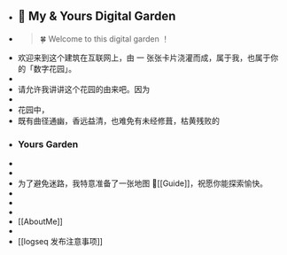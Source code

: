 - ##  🌷 My & Yours Digital Garden
- >  🍀 Welcome to this digital garden  ！
- 欢迎来到这个建筑在互联网上，由 一 张张卡片浇灌而成，属于我，也属于你的「数字花园」。
-
- 请允许我讲讲这个花园的由来吧。因为
-
- 花园中，
- 既有曲径通幽，香远益清，也难免有未经修葺，枯黄残败的
- ### Yours Garden
-
-
- 为了避免迷路，我特意准备了一张地图 📍[[Guide]]，祝愿你能探索愉快。
-
-
-
- [[AboutMe]]
-
- [[logseq 发布注意事项]]